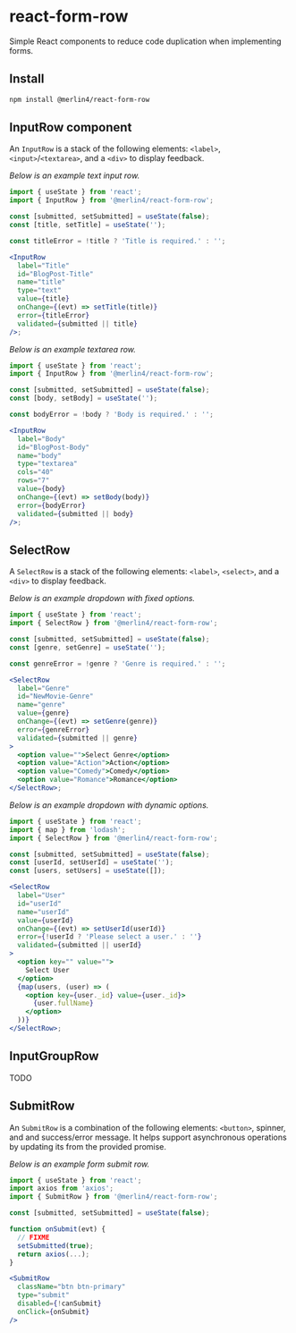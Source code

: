 # react-form-row

Simple React components to reduce code duplication when implementing forms.

## Install

```bash
npm install @merlin4/react-form-row
```

## InputRow component

An `InputRow` is a stack of the following elements: `<label>`, `<input>`/`<textarea>`, and a `<div>` to display feedback.

_Below is an example text input row._

```jsx
import { useState } from 'react';
import { InputRow } from '@merlin4/react-form-row';

const [submitted, setSubmitted] = useState(false);
const [title, setTitle] = useState('');

const titleError = !title ? 'Title is required.' : '';

<InputRow
  label="Title"
  id="BlogPost-Title"
  name="title"
  type="text"
  value={title}
  onChange={(evt) => setTitle(title)}
  error={titleError}
  validated={submitted || title}
/>;
```

_Below is an example textarea row._

```jsx
import { useState } from 'react';
import { InputRow } from '@merlin4/react-form-row';

const [submitted, setSubmitted] = useState(false);
const [body, setBody] = useState('');

const bodyError = !body ? 'Body is required.' : '';

<InputRow
  label="Body"
  id="BlogPost-Body"
  name="body"
  type="textarea"
  cols="40"
  rows="7"
  value={body}
  onChange={(evt) => setBody(body)}
  error={bodyError}
  validated={submitted || body}
/>;
```

## SelectRow

A `SelectRow` is a stack of the following elements: `<label>`, `<select>`, and a `<div>` to display feedback.

_Below is an example dropdown with fixed options._

```jsx
import { useState } from 'react';
import { SelectRow } from '@merlin4/react-form-row';

const [submitted, setSubmitted] = useState(false);
const [genre, setGenre] = useState('');

const genreError = !genre ? 'Genre is required.' : '';

<SelectRow
  label="Genre"
  id="NewMovie-Genre"
  name="genre"
  value={genre}
  onChange={(evt) => setGenre(genre)}
  error={genreError}
  validated={submitted || genre}
>
  <option value="">Select Genre</option>
  <option value="Action">Action</option>
  <option value="Comedy">Comedy</option>
  <option value="Romance">Romance</option>
</SelectRow>;
```

_Below is an example dropdown with dynamic options._

```jsx
import { useState } from 'react';
import { map } from 'lodash';
import { SelectRow } from '@merlin4/react-form-row';

const [submitted, setSubmitted] = useState(false);
const [userId, setUserId] = useState('');
const [users, setUsers] = useState([]);

<SelectRow
  label="User"
  id="userId"
  name="userId"
  value={userId}
  onChange={(evt) => setUserId(userId)}
  error={!userId ? 'Please select a user.' : ''}
  validated={submitted || userId}
>
  <option key="" value="">
    Select User
  </option>
  {map(users, (user) => (
    <option key={user._id} value={user._id}>
      {user.fullName}
    </option>
  ))}
</SelectRow>;
```

## InputGroupRow

TODO

## SubmitRow

An `SubmitRow` is a combination of the following elements: `<button>`, spinner, and and success/error message. It helps support asynchronous operations by updating its from the provided promise.

_Below is an example form submit row._

```jsx
import { useState } from 'react';
import axios from 'axios';
import { SubmitRow } from '@merlin4/react-form-row';

const [submitted, setSubmitted] = useState(false);

function onSubmit(evt) {
  // FIXME
  setSubmitted(true);
  return axios(...);
}

<SubmitRow 
  className="btn btn-primary"
  type="submit"
  disabled={!canSubmit}
  onClick={onSubmit}
/>
```